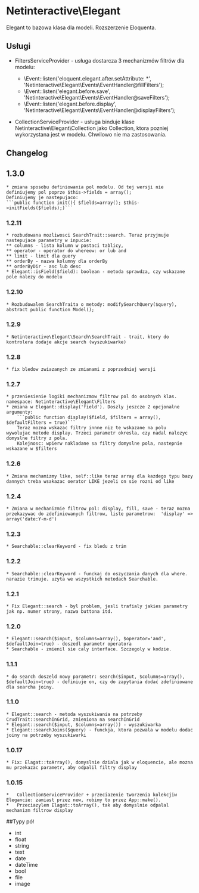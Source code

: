Netinteractive\Elegant
=====================

Elegant to bazowa klasa dla modeli. Rozszerzenie Eloquenta.

## Usługi
- FiltersServiceProvider - usługa dostarcza 3 mechanizmów filtrów dla modelu:
    +   \Event::listen('eloquent.elegant.after.setAttribute: *', 'Netinteractive\Elegant\Events\EventHandler@fillFilters');
    +	\Event::listen('elegant.before.save', 'Netinteractive\Elegant\Events\EventHandler@saveFilters');
    +	\Event::listen('elegant.before.display', 'Netinteractive\Elegant\Events\EventHandler@displayFilters');

- CollectionServiceProvider - usługa binduje klase Netinteractive\Elegant\Collection jako Collection, ktora pozniej wykorzystana jest w modelu. Chwilowo nie ma zastosowania.


## Changelog
## 1.3.0
    * zmiana sposobu definiowania pol modelu. Od tej wersji nie definiujemy pol poprze $this->fields = array();
    Definiujemy je nastepujaco:
    ```public function init(){ $fields=array(); $this->initFields($fields);)```

### 1.2.11
    * rozbudowana mozliwosci SearchTrait::search. Teraz przyjmuje nastepujace parametry w inpucie:
    ** columns - lista kolumn w postaci tablicy,
    ** operator - operator do whereow: or lub and
    ** limit - limit dla query
    ** orderBy - nazwa kolumny dla orderBy
    ** orderByDir - asc lub desc
    * Elegant::isField($field): boolean - metoda sprawdza, czy wskazane pole nalezy do modelu
### 1.2.10
    * Rozbudowalem SearchTraita o metody: modifySearchQuery($query),  abstract public function Model();
### 1.2.9
    * Netinteractive\Elegant\Search\SearchTrait - trait, ktory do kontrolera dodaje akcje search (wyszukiwarke)
### 1.2.8
    * fix bledow zwiazanych ze zmianami z poprzedniej wersji
### 1.2.7
    * przeniesienie logiki mechanizmow filtrow pol do osobnych klas. namespace: Netinteractive\Elegant\Filters
    * zmiana w Elegant::display('field'). Doszly jeszcze 2 opcjonalne argumenty:
        ```public function display($field, $filters = array(), $defaultFilters = true)```
        Teraz mozna wskazac filtry innne niz te wskazane na polu  wywolujac metode display. Trzeci parametr okresla, czy nadal nalozyc domyslne filtry z pola.
        Kolejnosc: wpierw nakladane sa filtry domyslne pola, nastepnie wskazane w $filters
### 1.2.6
    * Zmiana mechamizmy like, self::like teraz array dla kazdego typu bazy dannych treba wsakazac oerator LIKE jezeli on sie rozni od like
### 1.2.4
    * Zmiana w mechanizmie filtrow pol: display, fill, save - teraz mozna przekazywac do zdefiniowanych filtrow, liste parametrow:  'display' => array('date:Y-m-d')
### 1.2.3
    * Searchable::clearKeyword - fix bledu z trim
### 1.2.2
    * Searchable::clearKeyword - funckaj do oszyczania danych dla where. narazie trimuje. uzyta we wszystkich metodach Searchable.
### 1.2.1
    * Fix Elegant::search - byl problem, jesli trafialy jakies parametry jak np. numer strony, nazwa buttona itd.
### **1.2.0**
    * Elegant::search($input, $columns=array(), $operator='and', $defaultJoin=true) - doszedl parametr operatora
    * Searchable - zmienil sie caly interface. Szczegoly w kodzie.
### 1.1.1
    * do search doszeld nowy parametr: search($input, $columns=array(), $defaultJoin=true) - definiuje on, czy do zapytania dodać zdefiniowane dla searcha joiny.
### **1.1.0**
    * Elegant::search - metoda wyszukiwania na potrzeby CrudTrait::searchInGrid, zmieniona na searchInGrid
    * Elegant::search($input, $columns=array()) - wyszukiwarka
    * Elegant::searchJoins($query) - funckja, ktora pozwala w modelu dodac joiny na potrzeby wyszukiwarki
### 1.0.17
    * Fix: Elagat::toArray(), domyslnie dziala jak w eloquencie, ale mozna mu przekazac parametr, aby odpalil filtry display
### 1.0.15
    *   CollectionServiceProvider + przeciazenie tworzenia kolekcjiw Elegancie: zamiast przez new, robimy to przez App::make().
    *   Przeciazylem Elagat::toArray(), tak aby domyslnie odpalal mechanizm filtrow display


##Typy pół

- int
- float
- string
- text
- date
- dateTime
- bool
- file
- image

